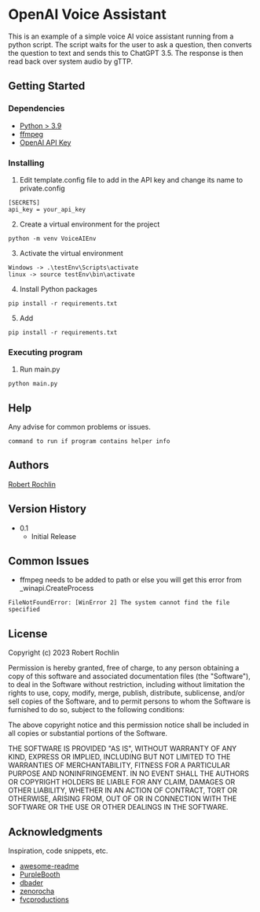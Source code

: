 # OpenAI Voice Assistant

This is an example of a simple voice AI voice assistant running from a python script. The script waits for the user to ask a question, then converts the question to text and sends this to ChatGPT 3.5. The response is then read back over system audio by gTTP.

## Getting Started

### Dependencies

* [Python > 3.9](https://www.python.org/downloads/)
* [ffmpeg](https://ffmpeg.org/download.html)
* [OpenAI API Key](https://openai.com/)

### Installing

1. Edit template.config file to add in the API key and change its name to private.config
```
[SECRETS]
api_key = your_api_key
```
2. Create a virtual environment for the project 
```
python -m venv VoiceAIEnv
```
3. Activate the virtual environment
  ```
  Windows -> .\testEnv\Scripts\activate
  linux -> source testEnv\bin\activate
  ```
4. Install Python packages
  ```
  pip install -r requirements.txt
  ```
5. Add 
  ```
  pip install -r requirements.txt
  ```

### Executing program

1. Run main.py
```
python main.py
```

## Help

Any advise for common problems or issues.
```
command to run if program contains helper info
```

## Authors

[Robert Rochlin](https://github.com/rrochlin)

## Version History

* 0.1
    * Initial Release

## Common Issues

* ffmpeg needs to be added to path or else you will get this error from _winapi.CreateProcess
```
FileNotFoundError: [WinError 2] The system cannot find the file specified
```

## License

Copyright (c) 2023 Robert Rochlin

Permission is hereby granted, free of charge, to any person obtaining a copy
of this software and associated documentation files (the "Software"), to deal
in the Software without restriction, including without limitation the rights
to use, copy, modify, merge, publish, distribute, sublicense, and/or sell
copies of the Software, and to permit persons to whom the Software is
furnished to do so, subject to the following conditions:

The above copyright notice and this permission notice shall be included in all
copies or substantial portions of the Software.

THE SOFTWARE IS PROVIDED "AS IS", WITHOUT WARRANTY OF ANY KIND, EXPRESS OR
IMPLIED, INCLUDING BUT NOT LIMITED TO THE WARRANTIES OF MERCHANTABILITY,
FITNESS FOR A PARTICULAR PURPOSE AND NONINFRINGEMENT. IN NO EVENT SHALL THE
AUTHORS OR COPYRIGHT HOLDERS BE LIABLE FOR ANY CLAIM, DAMAGES OR OTHER
LIABILITY, WHETHER IN AN ACTION OF CONTRACT, TORT OR OTHERWISE, ARISING FROM,
OUT OF OR IN CONNECTION WITH THE SOFTWARE OR THE USE OR OTHER DEALINGS IN THE
SOFTWARE.

## Acknowledgments

Inspiration, code snippets, etc.
* [awesome-readme](https://github.com/matiassingers/awesome-readme)
* [PurpleBooth](https://gist.github.com/PurpleBooth/109311bb0361f32d87a2)
* [dbader](https://github.com/dbader/readme-template)
* [zenorocha](https://gist.github.com/zenorocha/4526327)
* [fvcproductions](https://gist.github.com/fvcproductions/1bfc2d4aecb01a834b46)